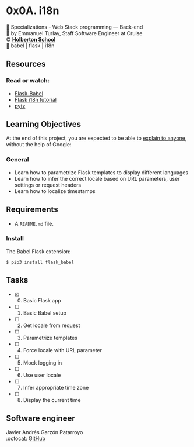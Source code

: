 # 0x0A. i18n
:open_file_folder: Specializations - Web Stack programming ― Back-end  
:bust_in_silhouette: by Emmanuel Turlay, Staff Software Engineer at Cruise  
:copyright: **[Holberton School](https://www.holbertonschool.com/)**  
:bookmark: babel | flask | i18n

## Resources
### Read or watch:
* [Flask-Babel](https://flask-babel.tkte.ch/)
* [Flask i18n tutorial](https://blog.miguelgrinberg.com/post/the-flask-mega-tutorial-part-xiii-i18n-and-l10n)
* [pytz](http://pytz.sourceforge.net/)

## Learning Objectives
At the end of this project, you are expected to be able to [explain to anyone](https://fs.blog/2012/04/feynman-technique/), without the help of Google:
### General
* Learn how to parametrize Flask templates to display different languages
* Learn how to infer the correct locale based on URL parameters, user settings or request headers
* Learn how to localize timestamps

## Requirements
* A ```README.md``` file.
### Install
The Babel Flask extension:
```
$ pip3 install flask_babel
```

## Tasks
* [x] 0. Basic Flask app
* [ ] 1. Basic Babel setup
* [ ] 2. Get locale from request
* [ ] 3. Parametrize templates
* [ ] 4. Force locale with URL parameter
* [ ] 5. Mock logging in
* [ ] 6. Use user locale
* [ ] 7. Infer appropriate time zone
* [ ] 8. Display the current time

## Software engineer
Javier Andrés Garzón Patarroyo  
:octocat: [GitHub](https://github.com/javierandresgp/)
